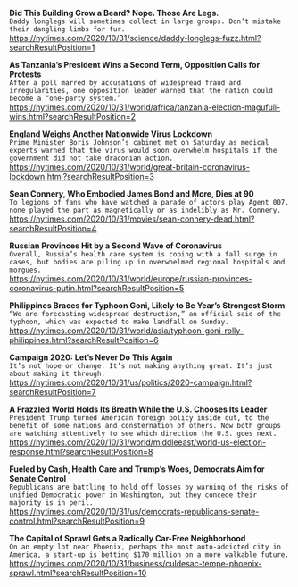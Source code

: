 **Did This Building Grow a Beard? Nope. Those Are Legs.**\
`Daddy longlegs will sometimes collect in large groups. Don’t mistake their dangling limbs for fur.`\
https://nytimes.com/2020/10/31/science/daddy-longlegs-fuzz.html?searchResultPosition=1

**As Tanzania’s President Wins a Second Term, Opposition Calls for Protests**\
`After a poll marred by accusations of widespread fraud and irregularities, one opposition leader warned that the nation could become a “one-party system.”`\
https://nytimes.com/2020/10/31/world/africa/tanzania-election-magufuli-wins.html?searchResultPosition=2

**England Weighs Another Nationwide Virus Lockdown**\
`Prime Minister Boris Johnson’s cabinet met on Saturday as medical experts warned that the virus would soon overwhelm hospitals if the government did not take draconian action.`\
https://nytimes.com/2020/10/31/world/great-britain-coronavirus-lockdown.html?searchResultPosition=3

**Sean Connery, Who Embodied James Bond and More, Dies at 90**\
`To legions of fans who have watched a parade of actors play Agent 007, none played the part as magnetically or as indelibly as Mr. Connery.`\
https://nytimes.com/2020/10/31/movies/sean-connery-dead.html?searchResultPosition=4

**Russian Provinces Hit by a Second Wave of Coronavirus**\
`Overall, Russia’s health care system is coping with a fall surge in cases, but bodies are piling up in overwhelmed regional hospitals and morgues.`\
https://nytimes.com/2020/10/31/world/europe/russian-provinces-coronavirus-putin.html?searchResultPosition=5

**Philippines Braces for Typhoon Goni, Likely to Be Year’s Strongest Storm**\
`“We are forecasting widespread destruction,” an official said of the typhoon, which was expected to make landfall on Sunday.`\
https://nytimes.com/2020/10/31/world/asia/typhoon-goni-rolly-philippines.html?searchResultPosition=6

**Campaign 2020: Let’s Never Do This Again**\
`It’s not hope or change. It’s not making anything great. It’s just about making it through.`\
https://nytimes.com/2020/10/31/us/politics/2020-campaign.html?searchResultPosition=7

**A Frazzled World Holds Its Breath While the U.S. Chooses Its Leader**\
`President Trump turned American foreign policy inside out, to the benefit of some nations and consternation of others. Now both groups are watching attentively to see which direction the U.S. goes next.`\
https://nytimes.com/2020/10/31/world/middleeast/world-us-election-response.html?searchResultPosition=8

**Fueled by Cash, Health Care and Trump’s Woes, Democrats Aim for Senate Control**\
`Republicans are battling to hold off losses by warning of the risks of unified Democratic power in Washington, but they concede their majority is in peril.`\
https://nytimes.com/2020/10/31/us/democrats-republicans-senate-control.html?searchResultPosition=9

**The Capital of Sprawl Gets a Radically Car-Free Neighborhood**\
`On an empty lot near Phoenix, perhaps the most auto-addicted city in America, a start-up is betting $170 million on a more walkable future.`\
https://nytimes.com/2020/10/31/business/culdesac-tempe-phoenix-sprawl.html?searchResultPosition=10

